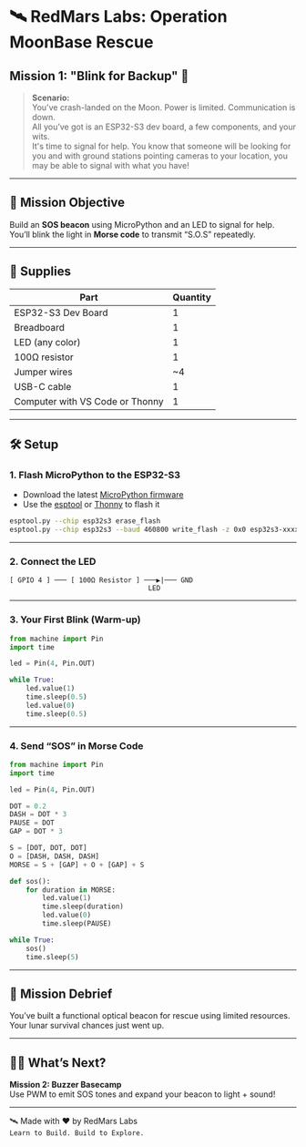 # 🛰️ RedMars Labs: Operation MoonBase Rescue
## Mission 1: "Blink for Backup" 🚨

> **Scenario:**  
> You’ve crash-landed on the Moon. Power is limited. Communication is down.  
> All you’ve got is an ESP32-S3 dev board, a few components, and your wits.  
> It's time to signal for help. You know that someone will be looking for you
> and with ground stations pointing cameras to your location, you may be able
> to signal with what you have!

---

## 🎯 Mission Objective

Build an **SOS beacon** using MicroPython and an LED to signal for help.  
You’ll blink the light in **Morse code** to transmit “S.O.S” repeatedly.

---

## 🧰 Supplies

| Part | Quantity |
|------|----------|
| ESP32-S3 Dev Board | 1 |
| Breadboard | 1 |
| LED (any color) | 1 |
| 100Ω resistor | 1 |
| Jumper wires | ~4 |
| USB-C cable | 1 |
| Computer with VS Code or Thonny | 1 |

---

## 🛠️ Setup

### 1. Flash MicroPython to the ESP32-S3

- Download the latest [MicroPython firmware](https://micropython.org/download/esp32/)
- Use the [esptool](https://github.com/espressif/esptool) or [Thonny](https://thonny.org/) to flash it

```bash
esptool.py --chip esp32s3 erase_flash
esptool.py --chip esp32s3 --baud 460800 write_flash -z 0x0 esp32s3-xxxx.bin
```

---

### 2. Connect the LED

```
[ GPIO 4 ] ─── [ 100Ω Resistor ] ───▶|─── GND
                                  LED
```

---

### 3. Your First Blink (Warm-up)

```python
from machine import Pin
import time

led = Pin(4, Pin.OUT)

while True:
    led.value(1)
    time.sleep(0.5)
    led.value(0)
    time.sleep(0.5)
```

---

### 4. Send “SOS” in Morse Code

```python
from machine import Pin
import time

led = Pin(4, Pin.OUT)

DOT = 0.2
DASH = DOT * 3
PAUSE = DOT
GAP = DOT * 3

S = [DOT, DOT, DOT]
O = [DASH, DASH, DASH]
MORSE = S + [GAP] + O + [GAP] + S

def sos():
    for duration in MORSE:
        led.value(1)
        time.sleep(duration)
        led.value(0)
        time.sleep(PAUSE)

while True:
    sos()
    time.sleep(5)
```

---

## 🌌 Mission Debrief

You’ve built a functional optical beacon for rescue using limited resources.  
Your lunar survival chances just went up.

---

## 🧑‍🚀 What’s Next?

**Mission 2: Buzzer Basecamp**  
Use PWM to emit SOS tones and expand your beacon to light + sound!

---

🛰 Made with ❤️ by RedMars Labs  
`Learn to Build. Build to Explore.`  
